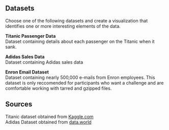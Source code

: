 
## Datasets
Choose one of the following datasets and create a visualization that identifies one or more interesting elements of the data.   

**Titanic Passenger Data**  
Dataset containing details about each passenger on the Titanic when it sank.  


**Adidas Sales Data**  
Dataset containing Adidas sales data  


**Enron Email Dataset**  
Dataset containing nearly 500,000 e-mails from Enron employees.  This dataset is only reccomended for participants who want a challenge and are comfortable working with tarred and gzipped files.  


## Sources
Titanic dataset obtained from [Kaggle.com](Kaggle.com)  
Adidas Dataset obtained from [data.world](data.world)  

